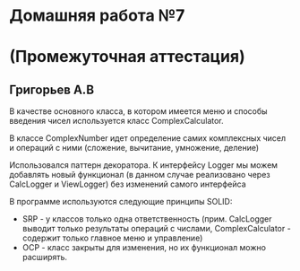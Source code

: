 # Домашняя работа №7 
# (Промежуточная аттестация)
## Григорьев А.В

В качестве основного класса, в котором имеется меню и способы введения чисел используется класс ComplexCalculator.

В классе ComplexNumber идет определение самих комплексных чисел и операций с ними (сложение, вычитание, умножение, деление)

Использовался паттерн декоратора. К интерфейсу Logger мы можем добавлять новый функционал (в данном случае реализовано через CalcLogger и ViewLogger) без изменений самого интерфейса

В программе используются следующие принципы SOLID:

- SRP - у классов только одна ответственность (прим. CalcLogger выводит только результаты операций с числами, ComplexCalculator - содержит только главное меню и управление)
- OCP - класс закрыты для изменения, но их функционал можно расширять.